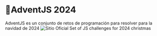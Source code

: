 # 🎁AdventJS 2024

AdventJS es un conjunto de retos de programación para resolver para la navidad de 2024
![Sitio Oficial](https://adventjs.dev/)
Set of JS challenges for 2024 christmas
